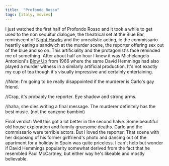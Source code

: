 ```yaml
---
title:  "Profondo Rosso"
tags: [italy, movies]
---
```


I just watched the first half of Profondo Rosso and it took a while to get used to the non sequitur dialogue, the theatrical set at the Blue Bar, reminiscent of [Night Hawks](https://www.google.com/search?q=night%20hawks&gws_rd=ssl&tbm=isch) and the unrealistic acting, ie the commissario heartily eating a sandwich at the murder scene, the reporter offering sex out of the blue and so on.
This artificiality and the protagonist's face reminded me of something. After about half an hour I knew it was Michelangelo Antonioni's [Blow Up](http://www.imdb.com/title/tt0060176/) from 1966 where the same David Hemmings had also played a murder witness in a similarly artificial production. It's not exactly my cup of tea though it's visually impressive and certainly entertaining.

//Note: I'm going to be really disappointed if the murderer is Carlo's gay friend.

//Crap, it's probably the reporter. Eye shadow and strong arms.

//haha, she dies writing a final message. The murderer definitely has the best music. (not the canzone bambini)

Final verdict: Well this got a lot better in the second halve. Some beautiful old house exploration and funnily gruesome deaths. Carlo and the commissario were terrible actors. But I loved the reporter. That scene with her disposing of his former girlfriend's photo and dancing out of the apartment for a holiday in Spain was quite priceless.
I can't help but wonder if David Hemmings popularity somewhat derived from the fact that he resembled Paul McCartney, but either way he's likeable and mostly believable.